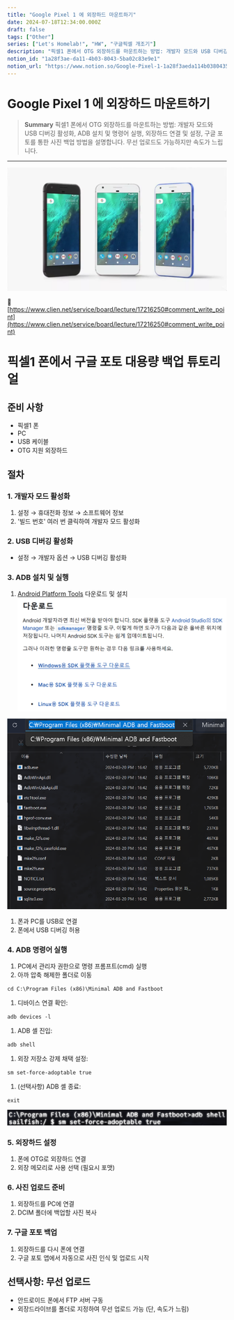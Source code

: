 ```yaml
---
title: "Google Pixel 1 에 외장하드 마운트하기"
date: 2024-07-18T12:34:00.000Z
draft: false
tags: ["Other"]
series: ["Let's Homelab!", "HW", "구글픽셀 개조기"]
description: "픽셀1 폰에서 OTG 외장하드를 마운트하는 방법: 개발자 모드와 USB 디버깅 활성화, ADB 설치 및 명령어 실행, 외장하드 연결 및 설정, 구글 포토를 통한 사진 백업 방법을 설명합니다. 무선 업로드도 가능하지만 속도가 느립니다."
notion_id: "1a28f3ae-da11-4b03-8043-5ba02c83e9e1"
notion_url: "https://www.notion.so/Google-Pixel-1-1a28f3aeda114b0380435ba02c83e9e1"
---
```


# Google Pixel 1 에 외장하드 마운트하기

> **Summary**
> 픽셀1 폰에서 OTG 외장하드를 마운트하는 방법: 개발자 모드와 USB 디버깅 활성화, ADB 설치 및 명령어 실행, 외장하드 연결 및 설정, 구글 포토를 통한 사진 백업 방법을 설명합니다. 무선 업로드도 가능하지만 속도가 느립니다.

---

![Image](image_c0746e01f05a.webp)

🔗 [https://www.clien.net/service/board/lecture/17216250#comment_write_point](https://www.clien.net/service/board/lecture/17216250#comment_write_point)

# 픽셀1 폰에서 구글 포토 대용량 백업 튜토리얼

## 준비 사항

- 픽셀1 폰
- PC
- USB 케이블
- OTG 지원 외장하드
## 절차

### 1. 개발자 모드 활성화

1. 설정 → 휴대전화 정보 → 소프트웨어 정보
1. '빌드 번호' 여러 번 클릭하여 개발자 모드 활성화
### 2. USB 디버깅 활성화

- 설정 → 개발자 옵션 → USB 디버깅 활성화
### 3. ADB 설치 및 실행

1. [Android Platform Tools](https://developer.android.com/studio/releases/platform-tools) 다운로드 및 설치
![Image](image_1c5acd7a24f1.png)

![Image](image_35d310e0733b.png)

1. 폰과 PC를 USB로 연결
1. 폰에서 USB 디버깅 허용
### 4. ADB 명령어 실행

1. PC에서 관리자 권한으로 명령 프롬프트(cmd) 실행
1. 아까 압축 해제한 폴더로 이동
```plain text
cd C:\Program Files (x86)\Minimal ADB and Fastboot
```

1. 디바이스 연결 확인:
```plain text
adb devices -l

```

1. ADB 셸 진입:
```plain text
adb shell

```

1. 외장 저장소 강제 채택 설정:
```plain text
sm set-force-adoptable true

```

1. (선택사항) ADB 셸 종료:
```plain text
exit

```

![Image](image_301bdff4ee2d.png)

### 5. 외장하드 설정

1. 폰에 OTG로 외장하드 연결
1. 외장 메모리로 사용 선택 (필요시 포맷)
### 6. 사진 업로드 준비

1. 외장하드를 PC에 연결
1. DCIM 폴더에 백업할 사진 복사
### 7. 구글 포토 백업

1. 외장하드를 다시 폰에 연결
1. 구글 포토 앱에서 자동으로 사진 인식 및 업로드 시작
## 선택사항: 무선 업로드

- 안드로이드 폰에서 FTP 서버 구동
- 외장드라이브를 폴더로 지정하여 무선 업로드 가능 (단, 속도가 느림)
